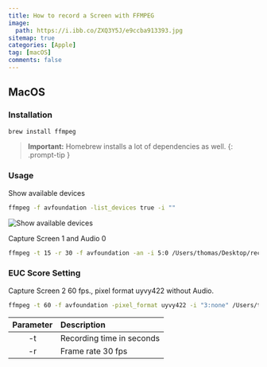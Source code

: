 ```yaml
---
title: How to record a Screen with FFMPEG
image: 
  path: https://i.ibb.co/ZXQ3Y5J/e9ccba913393.jpg
sitemap: true
categories: [Apple]
tag: [macOS]
comments: false
---
```


## MacOS 
### Installation

```bash
brew install ffmpeg
```
> **Important:** Homebrew installs a lot of dependencies as well.
{: .prompt-tip }

### Usage
Show available devices

```bash
ffmpeg -f avfoundation -list_devices true -i ""
```
![Show available devices](https://i.ibb.co/DQw7fks/2cf0571b6820.png)

Capture Screen 1 and Audio 0

```bash
ffmpeg -t 15 -r 30 -f avfoundation -an -i 5:0 /Users/thomas/Desktop/recording.mkv
```

### EUC Score Setting 
Capture Screen 2 60 fps., pixel format uyvy422 without Audio.

```bash
ffmpeg -t 60 -f avfoundation -pixel_format uyvy422 -i "3:none" /Users/thomas/Desktop/SL2-Author_001.mkv
```

| Parameter | Description               |
| :-------: | :------------------------ |
|    -t     | Recording time in seconds |
|    -r     | Frame rate 30 fps         |

[1]: http://johnriselvato.com/ffmpeg-how-to-record-macos-screen/

